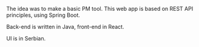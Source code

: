 The idea was to make a basic PM tool. This web app is based on REST API principles, using Spring Boot.

Back-end is written in Java, front-end in React.

UI is in Serbian.

